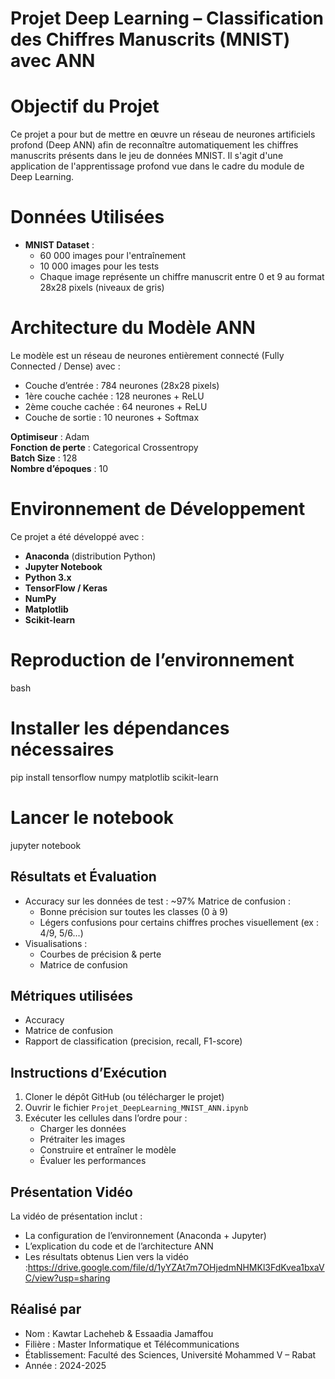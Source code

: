 
#  Projet Deep Learning – Classification des Chiffres Manuscrits (MNIST) avec ANN

# Objectif du Projet

Ce projet a pour but de mettre en œuvre un réseau de neurones artificiels profond (Deep ANN) afin de reconnaître automatiquement les chiffres manuscrits présents dans le jeu de données MNIST. Il s'agit d'une application de l'apprentissage profond vue dans le cadre du module de Deep Learning.

# Données Utilisées

- **MNIST Dataset** :
  - 60 000 images pour l'entraînement
  - 10 000 images pour les tests
  - Chaque image représente un chiffre manuscrit entre 0 et 9 au format 28x28 pixels (niveaux de gris)

# Architecture du Modèle ANN

Le modèle est un réseau de neurones entièrement connecté (Fully Connected / Dense) avec :

- Couche d’entrée : 784 neurones (28x28 pixels)
- 1ère couche cachée : 128 neurones + ReLU
- 2ème couche cachée : 64 neurones + ReLU
- Couche de sortie : 10 neurones + Softmax

**Optimiseur** : Adam  
**Fonction de perte** : Categorical Crossentropy  
**Batch Size** : 128  
**Nombre d’époques** : 10  

# Environnement de Développement

Ce projet a été développé avec :

-  **Anaconda** (distribution Python)
-  **Jupyter Notebook**
-  **Python 3.x**
-  **TensorFlow / Keras**
-  **NumPy**
-  **Matplotlib**
-  **Scikit-learn**

# Reproduction de l’environnement
bash
# Installer les dépendances nécessaires
pip install tensorflow numpy matplotlib scikit-learn

# Lancer le notebook
jupyter notebook


## Résultats et Évaluation

- Accuracy sur les données de test : ~97%
Matrice de confusion :
  - Bonne précision sur toutes les classes (0 à 9)
  - Légers confusions pour certains chiffres proches visuellement (ex : 4/9, 5/6...)
- Visualisations :
  - Courbes de précision & perte
  - Matrice de confusion

## Métriques utilisées

- Accuracy
- Matrice de confusion
- Rapport de classification (precision, recall, F1-score)

## Instructions d’Exécution

1. Cloner le dépôt GitHub (ou télécharger le projet)
2. Ouvrir le fichier `Projet_DeepLearning_MNIST_ANN.ipynb`
3. Exécuter les cellules dans l’ordre pour :
   - Charger les données
   - Prétraiter les images
   - Construire et entraîner le modèle
   - Évaluer les performances

## Présentation Vidéo

La vidéo de présentation inclut :

- La configuration de l’environnement (Anaconda + Jupyter)
- L’explication du code et de l’architecture ANN
- Les résultats obtenus
 Lien vers la vidéo :https://drive.google.com/file/d/1yYZAt7m7OHjedmNHMKl3FdKvea1bxaVC/view?usp=sharing

## Réalisé par

- Nom : Kawtar Lacheheb & Essaadia Jamaffou
- Filière : Master Informatique et Télécommunications  
- Établissement: Faculté des Sciences, Université Mohammed V – Rabat  
- Année : 2024-2025
